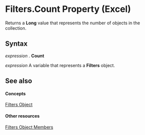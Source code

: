 
# Filters.Count Property (Excel)

Returns a  **Long** value that represents the number of objects in the collection.


## Syntax

 _expression_ . **Count**

 _expression_ A variable that represents a **Filters** object.


## See also


#### Concepts


[Filters Object](a714ed69-7772-5ade-3acd-f3e3d98db62c.md)
#### Other resources


[Filters Object Members](af1d5012-b858-433f-9893-6e6b5bd19058.md)
